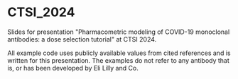 # CTSI_2024

Slides for presentation "Pharmacometric modeling of COVID-19 monoclonal antibodies: a dose selection tutorial" at CTSI 2024. 

All example code uses publicly available values from cited references and is written for this presentation. The examples do not refer to any antibody that is, or has been developed by Eli Lilly and Co.
